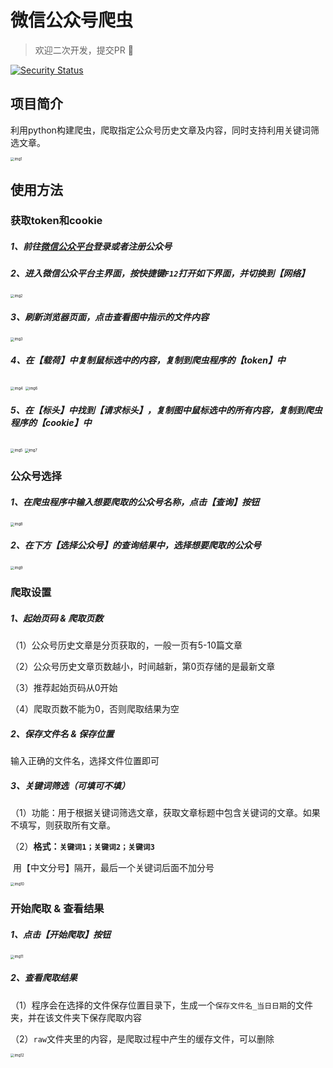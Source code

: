 # 微信公众号爬虫

> 欢迎二次开发，提交PR 🎉

[![Security Status](https://www.murphysec.com/platform3/v3/badge/1609118351629492224.svg)](https://www.murphysec.com/accept?code=08001e21bf8bfd07351691138c6690d7&type=1&from=2&t=2)
## 项目简介

利用python构建爬虫，爬取指定公众号历史文章及内容，同时支持利用关键词筛选文章。

<img src="./img/img1.png" alt="img1" style="zoom:40%;" />

## 使用方法

### 获取token和cookie

##### 1、前往[微信公众平台](https://mp.weixin.qq.com/)登录或者注册公众号

##### 2、进入微信公众平台主界面，按快捷键`F12`打开如下界面，并切换到【网络】

<img src="./img/img2.png" alt="img2" style="zoom:40%;" />



##### 3、刷新浏览器页面，点击查看图中指示的文件内容

<img src="./img/img3.png" alt="img3" style="zoom:40%;" />

##### 4、在【载荷】中复制鼠标选中的内容，复制到爬虫程序的【token】中

<img src="./img/img4.png" alt="img4" style="zoom:40%;" />

<img src="./img/img6.png" alt="img6" style="zoom:40%;" />

##### 5、在【标头】中找到【请求标头】，复制图中鼠标选中的所有内容，复制到爬虫程序的【cookie】中

<img src="./img/img5.png" alt="img5" style="zoom:40%;" />

<img src="./img/img7.png" alt="img7" style="zoom:40%;" />

### 公众号选择

##### 1、在爬虫程序中输入想要爬取的公众号名称，点击【查询】按钮

<img src="./img/img8.png" alt="img8" style="zoom:40%;" />

##### 2、在下方【选择公众号】的查询结果中，选择想要爬取的公众号

<img src="./img/img9.png" alt="img9" style="zoom:40%;" />

### 爬取设置

##### 1、起始页码 & 爬取页数

（1）公众号历史文章是分页获取的，一般一页有5-10篇文章

（2）公众号历史文章页数越小，时间越新，第0页存储的是最新文章

（3）推荐起始页码从0开始

（4）爬取页数不能为0，否则爬取结果为空

##### 2、保存文件名 & 保存位置

输入正确的文件名，选择文件位置即可

##### 3、关键词筛选（可填可不填）

（1）功能：用于根据关键词筛选文章，获取文章标题中包含关键词的文章。如果不填写，则获取所有文章。

（2）**格式：`关键词1；关键词2；关键词3`**

​		  用【中文分号】隔开，最后一个关键词后面不加分号

<img src="./img/img10.png" alt="img10" style="zoom:40%;" />

### 开始爬取 & 查看结果

##### 1、点击【开始爬取】按钮

<img src="./img/img11.png" alt="img11" style="zoom:40%;" />

##### 2、查看爬取结果

（1）程序会在选择的文件保存位置目录下，生成一个`保存文件名_当日日期`的文件夹，并在该文件夹下保存爬取内容

（2）`raw`文件夹里的内容，是爬取过程中产生的缓存文件，可以删除

<img src="./img/img12.png" alt="img12" style="zoom:40%;" />
